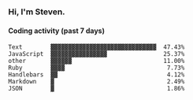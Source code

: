 ### Hi, I'm Steven.

#### Coding activity (past 7 days)
```
Text        ▓▓▓▓▓▓▓▓▓▓▓▓▓▓▓▓▓▓▓▓▓▓▓▓▓▓▓▓▓▓  47.43%
JavaScript  ▓▓▓▓▓▓▓▓▓▓▓▓▓▓▓▓                25.37%
other       ▓▓▓▓▓▓                          11.00%
Ruby        ▓▓▓▓                             7.73%
Handlebars  ▓▓                               4.12%
Markdown    ▓                                2.49%
JSON        ▓                                1.86%
```
